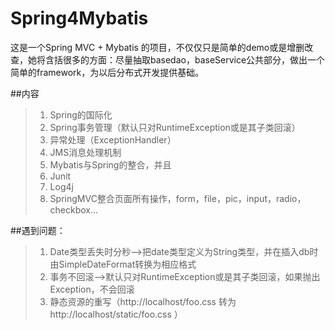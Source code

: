 # Spring4Mybatis
这是一个Spring MVC + Mybatis 的项目，不仅仅只是简单的demo或是增删改查，她将含括很多的方面：尽量抽取basedao，baseService公共部分，做出一个简单的framework，为以后分布式开发提供基础。 

##内容
>1. Spring的国际化
>2. Spring事务管理（默认只对RuntimeException或是其子类回滚）
>3. 异常处理（ExceptionHandler）
>4. JMS消息处理机制
>5. Mybatis与Spring的整合，并且
>6. Junit
>7. Log4j
>8. SpringMVC整合页面所有操作，form，file，pic，input，radio，checkbox...

##遇到问题：
>1. Date类型丢失时分秒-->把date类型定义为String类型，并在插入db时由SimpleDateFormat转换为相应格式
>2. 事务不回滚-->默认只对RuntimeException或是其子类回滚，如果抛出Exception，不会回滚
>3. 静态资源的重写（http://localhost/foo.css 转为http://localhost/static/foo.css ）
